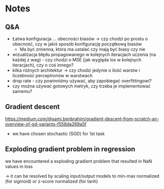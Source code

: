 # Notes

## Q&A

- Łatwa konfiguracja ... obecności biasów -> czy chodzi po prostu o obecność, czy w jakiś sposób
   konfigurację początkową biasów
   - Ma być zmienna, która ma ustalać czy mają być biasy czy nie
- wizualizacja błędu propagowanego w kolejnych iteracjach uczenia (na każdej z wag) - czy chodzi o
   MSE (jak wygląda los w kolejnych iteracjach), czy o coś innego?
- kilka różnych architektur -> czy chodzi jedynie o ilość warstw i liczebność perceptronów w
   warstwach 
- drop rate - czy powinniśmy używać, aby zapobiegać overfittingowi? 
- czy można używać gotowych metryk, czy trzeba je implementować samemu?

## Gradient descent

https://medium.com/@sami.benbrahim/gradient-descent-from-scratch-an-overview-of-gd-variants-f558da269a5f

- we have chosen stochastic (SGD) for 1st task

## Exploding gradient problem in regression

we have encountered a exploding gradient problem that resulted in NaN values in loss

-> it can be resolved by scaling input/output models to min-max normalized (for sigmoid) or z-score normalized (for tanh)